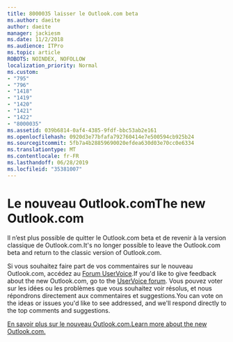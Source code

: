 ```yaml
---
title: 8000035 laisser le Outlook.com beta
ms.author: daeite
author: daeite
manager: jackiesm
ms.date: 11/2/2018
ms.audience: ITPro
ms.topic: article
ROBOTS: NOINDEX, NOFOLLOW
localization_priority: Normal
ms.custom:
- "795"
- "796"
- "1418"
- "1419"
- "1420"
- "1421"
- "1422"
- "8000035"
ms.assetid: 039b6814-0af4-4385-9fdf-bbc53ab2e161
ms.openlocfilehash: 0920d3e77bfafa792760414e7e500594cb925b24
ms.sourcegitcommit: 5fb7a4b28859690020efdea630d03e70cc0e6334
ms.translationtype: MT
ms.contentlocale: fr-FR
ms.lasthandoff: 06/28/2019
ms.locfileid: "35381007"
---
```

# <a name="the-new-outlookcom"></a><span data-ttu-id="10969-102">Le nouveau Outlook.com</span><span class="sxs-lookup"><span data-stu-id="10969-102">The new Outlook.com</span></span>

<span data-ttu-id="10969-103">Il n’est plus possible de quitter le Outlook.com beta et de revenir à la version classique de Outlook.com.</span><span class="sxs-lookup"><span data-stu-id="10969-103">It's no longer possible to leave the Outlook.com beta and return to the classic version of Outlook.com.</span></span>
  
<span data-ttu-id="10969-104">Si vous souhaitez faire part de vos commentaires sur le nouveau Outlook.com, accédez au [Forum UserVoice](https://go.microsoft.com/fwlink/p/?linkid=851599).</span><span class="sxs-lookup"><span data-stu-id="10969-104">If you'd like to give feedback about the new Outlook.com, go to the [UserVoice forum](https://go.microsoft.com/fwlink/p/?linkid=851599).</span></span> <span data-ttu-id="10969-105">Vous pouvez voter sur les idées ou les problèmes que vous souhaitez voir résolus, et nous répondrons directement aux commentaires et suggestions.</span><span class="sxs-lookup"><span data-stu-id="10969-105">You can vote on the ideas or issues you'd like to see addressed, and we'll respond directly to the top comments and suggestions.</span></span>
  
[<span data-ttu-id="10969-106">En savoir plus sur le nouveau Outlook.com.</span><span class="sxs-lookup"><span data-stu-id="10969-106">Learn more about the new Outlook.com.</span></span>](https://go.microsoft.com/fwlink/p/?linkid=874356)
  